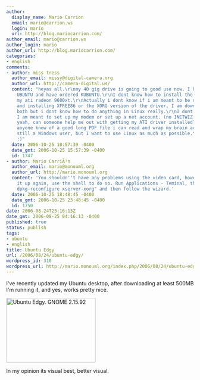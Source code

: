 ```yaml
---
author:
  display_name: Mario Carrion
  email: mario@carrion.ws
  login: mario
  url: http://blog.mariocarrion.com/
author_email: mario@carrion.ws
author_login: mario
author_url: http://blog.mariocarrion.com/
categories:
- english
comments:
- author: miss tress
  author_email: missy@digital-camera.org
  author_url: http://camera-digital.us/
  content: "heyas all.\r\nmy 40 gig drive is going to good use now. I have installed
    UBUNTU and have ordered KUBUNTU.\r\nI dont know how to install the driver for
    my ati radeon 9600xt.\r\nActually i dont know if i am meant to be downloading
    and installing XFREE86 or the XORG version of the driver. I am downloading them
    both but i dont know how to do anything in Linux really.\r\nI dont know where
    I am meant to set up my modem or set up a net account. (no INETWIZ.EXE)\r\nSo
    yeah, can someone help me out with getting my ATI driver installed?\r\nand does
    anyone know of a good long PDF file i can read and wrap my brain around.\r\nI'm
    still a Windows user, but I want to use Linux as much as possible.\r\nThanks.
    :)"
  date: 2006-10-25 10:57:39 -0400
  date_gmt: 2006-10-25 15:57:39 -0400
  id: 1747
- author: Mario CarriÃ³n
  author_email: mario@monouml.org
  author_url: http://mario.monouml.org
  content: 'You shouldn''t have any problems using the video card, however try setting
    it up again, use the shell to do so. Run Applications - Teminal, then do: "sudo
    dpkg-reconfigure xserver-xorg" and then follow the wizard.'
  date: 2006-10-25 18:48:45 -0400
  date_gmt: 2006-10-25 23:48:45 -0400
  id: 1750
date: 2006-08-24T23:16:13Z
date_gmt: 2006-08-25 04:16:13 -0400
published: true
status: publish
tags:
- ubuntu
- english
title: Ubuntu Edgy
url: /2006/08/24/ubuntu-edgy/
wordpress_id: 310
wordpress_url: http://mario.monouml.org/index.php/2006/08/24/ubuntu-edgy/
---
```


<p>I've recently updated my Ubuntu desktop, after downloading at least 500MB I'm running it, and yes, works pretty nice.</p>
<p><a href="http://www.flickr.com/photos/mariocarrion/224203618/" title="Photo Sharing"><img src="http://static.flickr.com/95/224203618_862499afbb_m.jpg" width="240" height="173" alt="Ubuntu Edgy. GNOME 2.15.92" /></a></p>
<p>In my opinion its visual best, better visual.</p>
